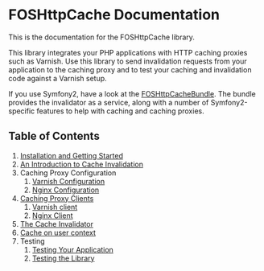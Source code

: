 FOSHttpCache Documentation
==========================

This is the documentation for the FOSHttpCache library.

This library integrates your PHP applications with HTTP caching proxies such as
Varnish. Use this library to send invalidation requests from your application
to the caching proxy and to test your caching and invalidation code against a
Varnish setup.

If you use Symfony2, have a look at the
[FOSHttpCacheBundle](https://github.com/FriendsOfSymfony/FOSHttpCacheBundle).
The bundle provides the invalidator as a service, along with a number of
Symfony2-specific features to help with caching and caching proxies.

Table of Contents
-----------------

1. [Installation and Getting Started](installation.md)
2. [An Introduction to Cache Invalidation](invalidation-introduction.md)
3. Caching Proxy Configuration
   1. [Varnish Configuration](varnish-configuration.md)
   2. [Nginx Configuration](nginx-configuration.md)
4. [Caching Proxy Clients](proxy-clients.md)
   1. [Varnish client](varnish-client.md)
   2. [Nginx Client](nginx-client.md)
5. [The Cache Invalidator](cache-invalidator.md)
6. [Cache on user context](user-context.md)
7. Testing
   1. [Testing Your Application](testing-your-application.md)
   2. [Testing the Library](testing-the-library.md)